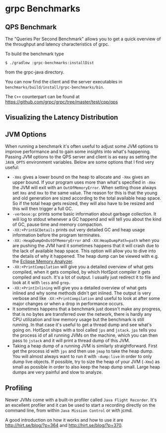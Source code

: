 grpc Benchmarks
==============================================

## QPS Benchmark

The "Queries Per Second Benchmark" allows you to get a quick overview of the throughput and latency characteristics of grpc.

To build the benchmark type

```
$ ./gradlew :grpc-benchmarks:installDist
```

from the grpc-java directory.

You can now find the client and the server executables in `benchmarks/build/install/grpc-benchmarks/bin`.

The `C++` counterpart can be found at https://github.com/grpc/grpc/tree/master/test/cpp/qps

## Visualizing the Latency Distribution


## JVM Options

When running a benchmark it's often useful to adjust some JVM options to improve performance and to gain some insights into what's happening. Passing JVM options to the QPS server and client is as easy as setting the `JAVA_OPTS` environment variables. Below are some options that I find very useful:
 - `-Xms` gives a lower bound on the heap to allocate and `-Xmx` gives an upper bound. If your program uses more than what's specified in `-Xmx` the JVM will exit with an `OutOfMemoryError`. When setting those always set `Xms` and `Xmx` to the same value. The reason for this is that the young and old generation are sized according to the total available heap space. So if the total heap gets resized, they will also have to be resized and this will then trigger a full GC.
 - `-verbose:gc` prints some basic information about garbage collection. It will log to stdout whenever a GC happend and will tell you about the kind of GC, pause time and memory compaction.
 - `-XX:+PrintGCDetails` prints out very detailed GC and heap usage information before the program terminates.
 - `-XX:-HeapDumpOnOutOfMemoryError` and `-XX:HeapDumpPath=path` when you are pushing the JVM hard it sometimes happens that it will crash due to the lack of available heap space. This option will allow you to dive into the details of why it happened. The heap dump can be viewed with e.g. the [Eclipse Memory Analyzer](https://eclipse.org/mat/).
 - `-XX:+PrintCompilation` will give you a detailed overview of what gets compiled, when it gets compiled, by which HotSpot compiler it gets compiled and such. It's a lot of output. I usually just redirect it to file and look at it with `less` and `grep`.
 - `-XX:+PrintInlining` will give you a detailed overview of what gets inlined and why some methods didn't get inlined. The output is very verbose and like `-XX:+PrintCompilation` and useful to look at after some major changes or when a drop in performance occurs.
 - It sometimes happens that a benchmark just doesn't make any progress, that is no bytes are transferred over the network, there is hardly any CPU utilization and low memory usage but the benchmark is still running. In that case it's useful to get a thread dump and see what's going on. HotSpot ships with a tool called `jps` and `jstack`. `jps` tells you the process id of all running JVMs on the machine, which you can then pass to `jstack` and it will print a thread dump of this JVM.
 - Taking a heap dump of a running JVM is similarly straightforward. First get the process id with `jps` and then use `jmap` to take the heap dump. You will almost always want to run it with `-dump:live` in order to only dump live objects. If possible, try to size the heap of your JVM (`-Xmx`) as small as possible in order to also keep the heap dump small. Large heap dumps are very painful and slow to analyze.

## Profiling

Newer JVMs come with a built-in profiler called `Java Flight Recorder`. It's an excellent profiler and it can be used to start a recording directly on the command line,  from within `Java Mission Control` or
with jcmd.

A good introduction on how it works and how to use it are http://hirt.se/blog/?p=364 and http://hirt.se/blog/?p=370.
